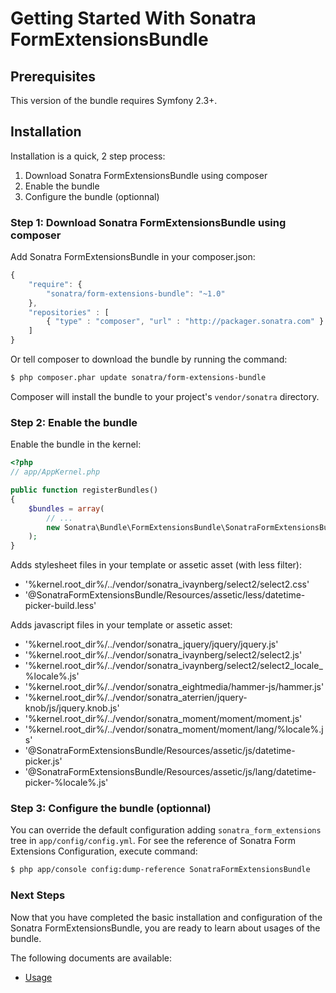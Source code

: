 Getting Started With Sonatra FormExtensionsBundle
=================================================

## Prerequisites

This version of the bundle requires Symfony 2.3+.

## Installation

Installation is a quick, 2 step process:

1. Download Sonatra FormExtensionsBundle using composer
2. Enable the bundle
3. Configure the bundle (optionnal)

### Step 1: Download Sonatra FormExtensionsBundle using composer

Add Sonatra FormExtensionsBundle in your composer.json:

``` js
{
    "require": {
        "sonatra/form-extensions-bundle": "~1.0"
    },
    "repositories" : [
        { "type" : "composer", "url" : "http://packager.sonatra.com" }
    ]
}
```

Or tell composer to download the bundle by running the command:

``` bash
$ php composer.phar update sonatra/form-extensions-bundle
```

Composer will install the bundle to your project's `vendor/sonatra` directory. 

### Step 2: Enable the bundle

Enable the bundle in the kernel:

``` php
<?php
// app/AppKernel.php

public function registerBundles()
{
    $bundles = array(
        // ...
        new Sonatra\Bundle\FormExtensionsBundle\SonatraFormExtensionsBundle(),
    );
}
```

Adds stylesheet files in your template or assetic asset (with less filter):

- '%kernel.root_dir%/../vendor/sonatra_ivaynberg/select2/select2.css'
- '@SonatraFormExtensionsBundle/Resources/assetic/less/datetime-picker-build.less'

Adds javascript files in your template or assetic asset:

- '%kernel.root_dir%/../vendor/sonatra_jquery/jquery/jquery.js'
- '%kernel.root_dir%/../vendor/sonatra_ivaynberg/select2/select2.js'
- '%kernel.root_dir%/../vendor/sonatra_ivaynberg/select2/select2_locale_%locale%.js'
- '%kernel.root_dir%/../vendor/sonatra_eightmedia/hammer-js/hammer.js'
- '%kernel.root_dir%/../vendor/sonatra_aterrien/jquery-knob/js/jquery.knob.js'
- '%kernel.root_dir%/../vendor/sonatra_moment/moment/moment.js'
- '%kernel.root_dir%/../vendor/sonatra_moment/moment/lang/%locale%.js'
- '@SonatraFormExtensionsBundle/Resources/assetic/js/datetime-picker.js'
- '@SonatraFormExtensionsBundle/Resources/assetic/js/lang/datetime-picker-%locale%.js'

### Step 3: Configure the bundle (optionnal)

You can override the default configuration adding `sonatra_form_extensions` tree in `app/config/config.yml`.
For see the reference of Sonatra Form Extensions Configuration, execute command:

``` bash
$ php app/console config:dump-reference SonatraFormExtensionsBundle 
```

### Next Steps

Now that you have completed the basic installation and configuration of the
Sonatra FormExtensionsBundle, you are ready to learn about usages of the bundle.

The following documents are available:

- [Usage](usage.md)

